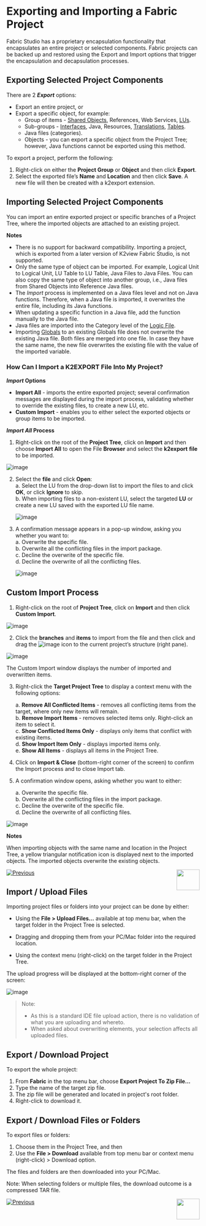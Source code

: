 # Exporting and Importing a Fabric Project

<studio>

Fabric Studio has a proprietary encapsulation functionality that encapsulates an entire project or selected components. Fabric projects can be backed up and restored using the Export and Import options that trigger the encapsulation and decapsulation processes.

## Exporting Selected Project Components

There are 2 ***Export*** options:
* Export an entire project, or
* Export a specific object, for example:
  * Group of items - [Shared Objects](/articles/04_fabric_studio/12_shared_objects.md), References, Web Services, [LUs](/articles/03_logical_units/01_LU_overview.md).
  * Sub-groups - [Interfaces](/articles/05_DB_interfaces/01_interfaces_overview.md), Java, Resources, [Translations](/articles/09_translations/01_translations_overview_and_use_cases.md), [Tables](/articles/06_LU_tables/01_LU_tables_overview.md).
  * Java files (categories).
  * Objects - you can export a specific object from the Project Tree; however, Java functions cannot be exported using this method.

To export a project, perform the following:
1. Right-click on either the **Project Group** or **Object** and then click **Export**.
2. Select the exported file’s **Name** and **Location** and then click **Save**. A new file will then be created with a k2export extension.

## Importing Selected Project Components

You can import an entire exported project or specific branches of a Project Tree, where the imported objects are attached to an existing project.

**Notes**  
* There is no support for backward compatibility. Importing a project, which is exported from a later version of K2view Fabric Studio, is not supported.
* Only the same type of object can be imported. For example, Logical Unit to Logical Unit, LU Table to LU Table, Java Files to Java Files. You can also copy the same type of object into another group, i.e., Java files from Shared Objects into Reference Java files.
* The *Import* process is implemented on a Java files level and not on Java functions. Therefore, when a Java file is imported, it overwrites the entire file, including its Java functions.  
* When updating a specific function in a Java file, add the function manually to the Java file. 
* Java files are imported into the Category level of the [Logic File](/articles/04_fabric_studio/09_logic_files_and_categories.md). 
* Importing [Globals](/articles/08_globals/01_globals_overview.md) to an existing Globals file does not overwrite the existing Java file. Both files are merged into one file. In case they have the same name, the new file overwrites the existing file with the value of the imported variable. 

### How Can I Import a K2EXPORT File Into My Project?

***Import* Options**

* **Import All** - imports the entire exported project; several confirmation messages are displayed during the import process, validating whether to override the existing files, to create a new LU, etc.
* **Custom Import** - enables you to either select the exported objects or group items to be imported.

***Import All* Process**

1. Right-click on the root of the **Project Tree**, click on **Import** and then choose **Import All** to open the File **Browser** and select the **k2export** **file** to be imported.  

![image](images/04_11_01_k2export_file.PNG)

2. Select the **file** and click **Open**:  
    a. Select the LU from the drop-down list to import the files to and click **OK**, or click **Ignore** to skip.\
    b. When importing files to a non-existent LU, select the targeted **LU** or create a new LU saved with the exported LU file name.

    ![image](images/04_11_02%20LU%20file%E2%80%99s%20name.png)

3. A confirmation message appears in a pop-up window, asking you whether you want to:\
    a. Overwrite the specific file.\
    b. Overwrite all the conflicting files in the import package.\
    c. Decline the overwrite of the specific file.\
    d. Decline the overwrite of all the conflicting files. 

    ![image](images/04_11_03_confirmation_window.PNG)

## Custom Import Process

1. Right-click on the root of **Project Tree**, click on **Import** and then click **Custom Import**.

![image](images/04_11_04_Custom_Import.PNG)

2. Click the **branches** and **items** to import from the file and then click and drag the ![image](images/04_11_05%20%2BICON.png) icon to the current project’s structure (right pane).  

![image](images/04_11_06_custom_import.PNG)

The Custom Import window displays the number of imported and overwritten items.

3.  Right-click the **Target Project Tree** to display a context menu with the following options:

    a. **Remove All Conflicted Items** - removes all conflicting items from the target, where only new items will remain.\
    b. **Remove Import Items** - removes selected items only. Right-click an item to select it.\
    c. **Show Conflicted Items Only** - displays only items that conflict with existing items.\
    d. **Show Import Item Only** - displays imported items only.\
    e. **Show All Items** - displays all items in the Project Tree.

4. Click on **Import & Close** (bottom-right corner of the screen) to confirm the Import process and to close Import tab.
5. A confirmation window opens, asking whether you want to either:

    a. Overwrite the specific file.\
    b. Overwrite all the conflicting files in the import package.\
    c. Decline the overwrite of the specific file.\
    d. Decline the overwrite of all conflicting files. 

![image](images/04_11_03_confirmation_window.PNG)

**Notes** 

When importing objects with the same name and location in the Project Tree, a yellow triangular notification icon is displayed next to the imported objects. The imported objects overwrite the existing objects. 

[![Previous](/articles/images/Previous.png)](/articles/04_fabric_studio/10_fabric_studio_validating_java_code_within_a_project.md)[<img align="right" width="60" height="54" src="/articles/images/Next.png">](/articles/04_fabric_studio/12_shared_objects.md)

</studio>

<web>

## Import / Upload Files

Importing project files or folders into your project can be done by either:

* Using the **File > Upload Files...** available at top menu bar, when the target folder in the Project Tree is selected.
* Dragging and dropping them from your PC/Mac folder into the required location.

* Using the context menu (right-click) on the target folder in the Project Tree.
  ​     

The upload progress will be displayed at the bottom-right corner of the screen:

  ![image](images/web/5_upload_progress.PNG)



> Note: 
>
> * As this is a standard IDE file upload action, there is no validation of what you are uploading and whereto. 
> * When asked about overwriting elements, your selection affects all uploaded files.



## Export / Download Project

To export the whole project:

1. From **Fabric** in the top menu bar, choose **Export Project To Zip File...**
2. Type the name of the target zip file.
3. The zip file will be generated and located in project's root folder.
4. Right-click to download it.



## Export / Download Files or Folders

To export files or folders:

1. Choose them in the Project Tree, and then 
2. Use the **File > Download** available from top menu bar or context menu (right-click) > Download option.

The files and folders are then downloaded into your PC/Mac.

Note: When selecting folders or multiple files, the download outcome is a compressed TAR file.



[![Previous](/articles/images/Previous.png)](/articles/04_fabric_studio/08_fabric_project_tree.md)[<img align="right" width="60" height="54" src="/articles/images/Next.png">](/articles/04_fabric_studio/12_shared_objects.md)

</web>

